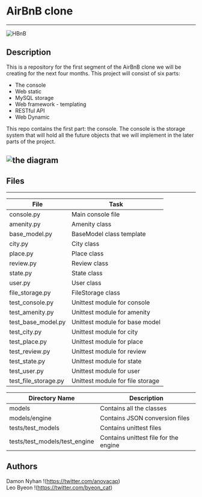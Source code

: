 # AirBnB clone
---

![HBnB](https://i.imgur.com/ETx1Gtf.png)

## Description

This is a repository for the first segment of the AirBnB clone we will be creating for the next four months.
This project will consist of six parts:
* The console
* Web static
* MySQL storage
* Web framework - templating
* RESTful API
* Web Dynamic

This repo contains the first part: the console. The console is the storage system that will hold all the future objects that we will implement in the later parts of the project.

![the diagram](https://i.imgur.com/buXwT8d.png)
---
## Files
---
File|Task
---|---
console.py | Main console file
amenity.py | Amenity class
base_model.py | BaseModel class template
city.py | City class
place.py | Place class
review.py | Review class
state.py | State class
user.py | User class
file_storage.py | FileStorage class
test_console.py | Unittest module for console
test_amenity.py | Unittest module for amenity
test_base_model.py | Unittest module for base model
test_city.py | Unittest module for city
test_place.py | Unittest module for place
test_review.py | Unittest module for review
test_state.py | Unittest module for state
test_user.py | Unittest module for user
test_file_storage.py | Unittest module for file storage

Directory Name | Description
---|---
models | Contains all the classes
models/engine | Contains JSON conversion files
tests/test_models | Contains unittest files
tests/test_models/test_engine | Contains unittest file for the engine

## Authors
Damon Nyhan !(https://twitter.com/anovacap)  
Leo Byeon !(https://twitter.com/byeon_cat)
